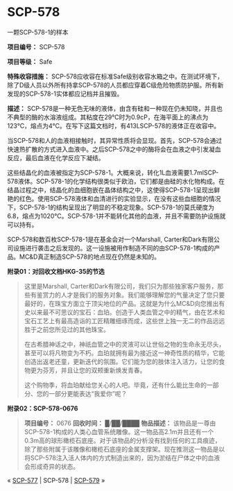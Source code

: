 # SCP-578
                        




一颗SCP-578-1的样本



**项目编号：** SCP-578

**项目等级：** Safe

**特殊收容措施：** SCP-578应收容在标准Safe级别收容水箱之中。在测试环境下，除了D级人员以外所有持拿SCP-578的人员都应穿着C级危险物质防护服。所有新发现的SCP-578-1实体都应记档并且摧毁。

**描述：** SCP-578是一种无色无味的液体，由含有硅和一种现在仍未知晓，并且也不典型的酶的水溶液组成。其粘度在29℃时为0.9cP，在海平面上的沸点为123℃，熔点为4℃。在写下这篇文档时，有413LSCP-578的液体正在收容中。

当SCP-578和人的血液相接触时，其异常性质将会显现。首先，SCP-578会通过快速热扩散的方式进入血液中。之后SCP-578之中的酶将会在血液之中引发凝血反应，最后血液在化学反应下凝结。

这些结晶化的血液被指定为SCP-578-1。大概来说，转化1L血液需要1.7mlSCP-578液体。SCP-578-1的化学结构很类似于欧泊，它们都是由硅的水化物构成。在结晶过程之中，结晶化的血细胞嵌在晶体结构之中，这使得SCP-578-1呈现出鲜艳的红色。使用SCP-578液体和血清进行的实验显示，在没有这些血细胞的情况下，SCP-578-1的结构呈现出了明显的不稳定现象。SCP-578-1的莫氏硬度为6.8，熔点为1020℃。SCP-578-1并不能转化其他的血液，并且不需要防护设施就可以持有。

SCP-578和数百枚SCP-578-1是在基金会对一个Marshall, Carter和Dark有限公司设施进行袭击之后发现的。这一设施被用作制造不同的由SCP-578-1构成的产品。MC&D真正制造SCP-578的地点现在仍然是未知的。

**附录01：对回收文档HKG-35的节选** 


> 这里是Marshall, Carter和Dark有限公司，我们只为那些独家客户服务，那些有鉴赏力的人才是我们的服务对象。我们能够理解您的气量决定了您只要最好的，在珠宝方面立于顶尖地位的产品。这就是为什么MC&D向您推出有史以来最不可思议的宝石：血珀。创造于人类血管之中的精气，由在艺术和宝石工艺上有最高造诣的工匠精雕细琢而成，这些世上独一无二的作品远远胜于之前您所见过的其他珠宝。
> 
> 在古希腊神话之中，神祇血管之中的灵液可以让世俗之物的生命永无尽头，甚至可以将凡物变为不朽。血珀就拥有最为接近这一神奇性质的精华，它能创造出返老还童，更新迭代的氛围。它们能为您的肢体注入活力，让您的食物更为芬芳，并且让您的双颊重新焕发青春。
> 
> 这个购物季，将血珀献给您关心的人吧。毕竟，还有什么能比生命的一部分、您的一部分更能表达“我爱你”呢？
> 

**附录02：SCP-578-0676** 


> **项目编号：** 0676
**回收时间：** █/██/████
**物品描述：** 该物品是一尊由SCP-578-1构成的人类心血管系统雕像。这一物品高2.1m并且还有一个0.3m高的球形橄榄石底座。对于该物品的分析没有找到任何的工具痕迹，除了那些附属于该雕像和橄榄石底座的金属支撑架。现在推测这一物品是以将SCP-578注入活人体内的方式制造出来的，因为淤结在尸体之中的血液会形成奇异的状态。
> 



« [SCP-577](/scp-577) | SCP-578 | [SCP-579](/scp-579) »





                    
